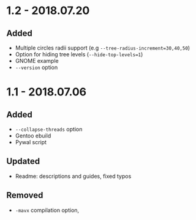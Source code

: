 # 1.2 - 2018.07.20

## Added

* Multiple circles radii support (e.g `--tree-radius-increment=30,40,50`)
* Option for hiding tree levels (`--hide-top-levels=1`)
* GNOME example
* `--version` option

# 1.1 - 2018.07.06

## Added

* `--collapse-threads` option
* Gentoo ebuild
* Pywal script

## Updated

* Readme: descriptions and guides, fixed typos

## Removed

* `-mavx` compilation option,
